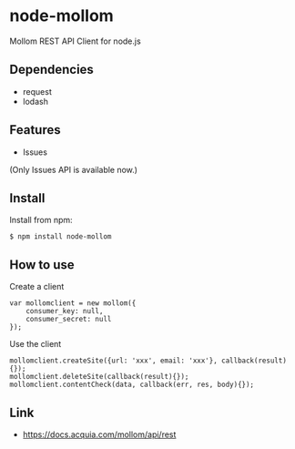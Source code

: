 node-mollom
===============

Mollom REST API Client for node.js

Dependencies
---------

* request
* lodash

Features
---------

* Issues

(Only Issues API is available now.)


Install
---------

Install from npm:

    $ npm install node-mollom

How to use
------------

Create a client

    var mollomclient = new mollom({
        consumer_key: null,
        consumer_secret: null
    });

Use the client

    mollomclient.createSite({url: 'xxx', email: 'xxx'}, callback(result){});
    mollomclient.deleteSite(callback(result){});
    mollomclient.contentCheck(data, callback(err, res, body){});

Link
------

* https://docs.acquia.com/mollom/api/rest

